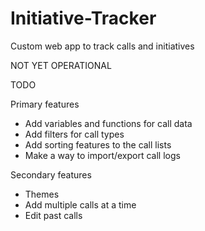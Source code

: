 # Initiative-Tracker
Custom web app to track calls and initiatives

NOT YET OPERATIONAL

TODO

Primary features
 - Add variables and functions for call data
 - Add filters for call types
 - Add sorting features to the call lists
 - Make a way to import/export call logs
 
Secondary features
 - Themes
 - Add multiple calls at a time
 - Edit past calls
